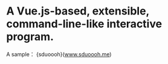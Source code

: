 # A Vue.js-based, extensible, command-line-like interactive program.

A sample： {sduoooh}(www.sduoooh.me)
